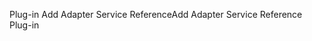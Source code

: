 <span data-ttu-id="270f4-101">Plug-in Add Adapter Service Reference</span><span class="sxs-lookup"><span data-stu-id="270f4-101">Add Adapter Service Reference Plug-in</span></span>